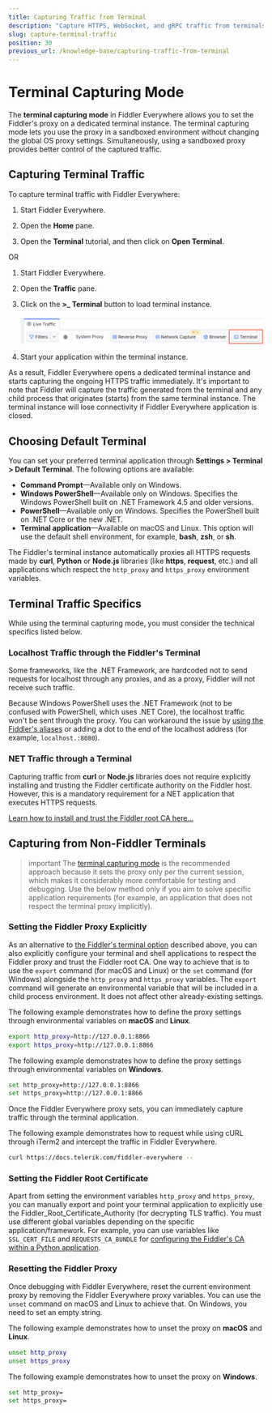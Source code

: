 ```yaml
---
title: Capturing Traffic from Terminal
description: "Capture HTTPS, WebSocket, and gRPC traffic from terminals and shell applications while using the Fiddler Everywhere proxy application."
slug: capture-terminal-traffic
position: 30
previous_url: /knowledge-base/capturing-traffic-from-terminal
---
```


# Terminal Capturing Mode

The **terminal capturing mode** in Fiddler Everywhere allows you to set the Fiddler's proxy on a dedicated terminal instance. The terminal capturing mode lets you use the proxy in a sandboxed environment without changing the global OS proxy settings. Simultaneously, using a sandboxed proxy provides better control of the captured traffic.


## Capturing Terminal Traffic

To capture terminal traffic with Fiddler Everywhere:

1. Start Fiddler Everywhere.

1. Open the **Home** pane.

1. Open the **Terminal** tutorial, and then click on **Open Terminal**.

OR

1. Start Fiddler Everywhere.

1. Open the **Traffic** pane.

1. Click on the **>_ Terminal** button to load terminal instance.

    ![Use the "Terminal" button to start terminal instance](../images/get-started/get-started-terminal.png)

1. Start your application within the terminal instance.

As a result, Fiddler Everywhere opens a dedicated terminal instance and starts capturing the ongoing HTTPS traffic immediately. It's important to note that Fiddler will capture the traffic generated from the terminal and any child process that originates (starts) from the same terminal instance. The terminal instance will lose connectivity if Fiddler Everywhere application is closed.

## Choosing Default Terminal

You can set your preferred terminal application through **Settings > Terminal > Default Terminal**. The following options are available:

- **Command Prompt**&mdash;Available only on Windows.
- **Windows PowerShell**&mdash;Available only on Windows. Specifies the Windows PowerShell built on .NET Framework 4.5 and older versions.
- **PowerShell**&mdash;Available only on Windows. Specifies the PowerShell built on .NET Core or the new .NET.
- **Terminal application**&mdash;Available on macOS and Linux. This option will use the default shell environment, for example, **bash**, **zsh**, or **sh**.

The Fiddler's terminal instance automatically proxies all HTTPS requests made by **curl**, **Python** or **Node.js** libraries (like **https**, **request**, etc.) and all applications which respect the `http_proxy` and `https_proxy` environment variables.


## Terminal Traffic Specifics

While using the terminal capturing mode, you must consider the technical specifics listed below.

### Localhost Traffic through the Fiddler's Terminal

Some frameworks, like the .NET Framework, are hardcoded not to send requests for localhost through any proxies, and as a proxy, Fiddler will not receive such traffic.

Because Windows PowerShell uses the .NET Framework (not to be confused with PowerShell, which uses .NET Core), the localhost traffic won't be sent through the proxy. You can workaround the issue by [using the Fiddler's aliases](slug://how-to-capture-localhost-traffic) or adding a dot to the end of the localhost address (for example, `localhost.:8080`).


### NET Traffic through a Terminal

Capturing traffic from **curl** or **Node.js** libraries does not require explicitly installing and trusting the Fiddler certificate authority on the Fiddler host. However, this is a mandatory requirement for a NET application that executes HTTPS requests.

[Learn how to install and trust the Fiddler root CA here...](slug://trust-certificate)

## Capturing from Non-Fiddler Terminals

>important The [terminal capturing mode](#capturing-terminal-traffic) is the recommended approach because it sets the proxy only per the current session, which makes it considerably more comfortable for testing and debugging. Use the below method only if you aim to solve specific application requirements (for example, an application that does not respect the terminal proxy implicitly).

### Setting the Fiddler Proxy Explicitly

As an alternative to [the Fiddler's terminal option](#capturing-terminal-traffic) described above, you can also explicitly configure your terminal and shell applications to respect the Fiddler proxy and trust the Fiddler root CA. One way to achieve that is to use the `export` command (for macOS and Linux) or the `set` command (for Windows) alongside the `http_proxy` and `https_proxy` variables. The `export` command will generate an environmental variable that will be included in a child process environment. It does not affect other already-existing settings.

The following example demonstrates how to define the proxy settings through environmental variables on **macOS** and **Linux**.

```bash
export http_proxy=http://127.0.0.1:8866
export https_proxy=http://127.0.0.1:8866
```

The following example demonstrates how to define the proxy settings through environmental variables on **Windows**.

```bash
set http_proxy=http://127.0.0.1:8866
set https_proxy=http://127.0.0.1:8866
```

Once the Fiddler Everywhere proxy sets, you can immediately capture traffic through the terminal application.

The following example demonstrates how to request while using cURL through iTerm2 and intercept the traffic in Fiddler Everywhere.

```Bash
curl https://docs.telerik.com/fiddler-everywhere --
```


### Setting the Fiddler Root Certificate

Apart from setting the environment variables `http_proxy` and `https_proxy`, you can manually export and point your terminal application to explicitly use the Fiddler_Root_Certificate_Authority (for decrypting TLS traffic). You must use different global variables depending on the specific application/framework. For example, you can use variables like `SSL_CERT_FILE` and `REQUESTS_CA_BUNDLE` for [configuring the Fiddler's CA within a Python application](slug://fiddler-python-traffic).

### Resetting the Fiddler Proxy

Once debugging with Fiddler Everywhere, reset the current environment proxy by removing the Fiddler Everywhere proxy variables. You can use the `unset` command on macOS and Linux to achieve that. On Windows, you need to set an empty string.

The following example demonstrates how to unset the proxy on **macOS** and **Linux**.

```bash
unset http_proxy
unset https_proxy
```

The following example demonstrates how to unset the proxy on **Windows**.

```bash
set http_proxy=
set https_proxy=
```
